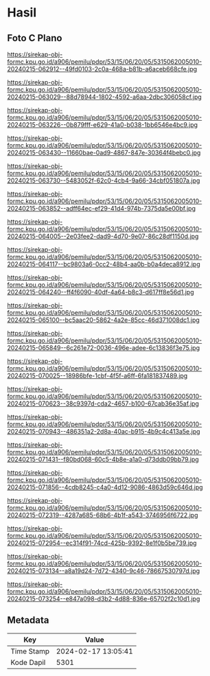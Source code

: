 # Hasil

## Foto C Plano

https://sirekap-obj-formc.kpu.go.id/a906/pemilu/pdpr/53/15/06/20/05/5315062005010-20240215-062912--49fd0103-2c0a-468a-b81b-a6aceb668cfe.jpg

https://sirekap-obj-formc.kpu.go.id/a906/pemilu/pdpr/53/15/06/20/05/5315062005010-20240215-063029--88d78944-1802-4592-a6aa-2dbc306058cf.jpg

https://sirekap-obj-formc.kpu.go.id/a906/pemilu/pdpr/53/15/06/20/05/5315062005010-20240215-063226--0b879fff-e629-41a0-b038-1bb6546e4bc9.jpg

https://sirekap-obj-formc.kpu.go.id/a906/pemilu/pdpr/53/15/06/20/05/5315062005010-20240215-063430--11660bae-0ad9-4867-847e-30364f4bebc0.jpg

https://sirekap-obj-formc.kpu.go.id/a906/pemilu/pdpr/53/15/06/20/05/5315062005010-20240215-063730--5483052f-62c0-4cb4-9a66-34cbf051807a.jpg

https://sirekap-obj-formc.kpu.go.id/a906/pemilu/pdpr/53/15/06/20/05/5315062005010-20240215-063852--adff64ec-ef29-41d4-974b-7375da5e00bf.jpg

https://sirekap-obj-formc.kpu.go.id/a906/pemilu/pdpr/53/15/06/20/05/5315062005010-20240215-064005--2e03fee2-dad9-4d70-9e07-86c28df1150d.jpg

https://sirekap-obj-formc.kpu.go.id/a906/pemilu/pdpr/53/15/06/20/05/5315062005010-20240215-064117--bc9803a6-0cc2-48b4-aa0b-b0a4deca8912.jpg

https://sirekap-obj-formc.kpu.go.id/a906/pemilu/pdpr/53/15/06/20/05/5315062005010-20240215-064240--ff4f6090-40df-4a64-b8c3-d617ff8e56d1.jpg

https://sirekap-obj-formc.kpu.go.id/a906/pemilu/pdpr/53/15/06/20/05/5315062005010-20240215-065100--bc5aac20-5862-4a2e-85cc-46d371008dc1.jpg

https://sirekap-obj-formc.kpu.go.id/a906/pemilu/pdpr/53/15/06/20/05/5315062005010-20240215-065849--6c261e72-0036-496e-adee-6c13836f3e75.jpg

https://sirekap-obj-formc.kpu.go.id/a906/pemilu/pdpr/53/15/06/20/05/5315062005010-20240215-070025--18986bfe-1cbf-4f5f-a6ff-6fa181837489.jpg

https://sirekap-obj-formc.kpu.go.id/a906/pemilu/pdpr/53/15/06/20/05/5315062005010-20240215-070623--38c9397d-cda2-4657-b100-67cab36e35af.jpg

https://sirekap-obj-formc.kpu.go.id/a906/pemilu/pdpr/53/15/06/20/05/5315062005010-20240215-070943--486351a2-2d8a-40ac-b915-4b9c4c413a5e.jpg

https://sirekap-obj-formc.kpu.go.id/a906/pemilu/pdpr/53/15/06/20/05/5315062005010-20240215-071431--f80bd068-60c5-4b8e-a1a0-d73ddb09bb79.jpg

https://sirekap-obj-formc.kpu.go.id/a906/pemilu/pdpr/53/15/06/20/05/5315062005010-20240215-071856--4cdb8245-c4a0-4d12-9086-4863d59c646d.jpg

https://sirekap-obj-formc.kpu.go.id/a906/pemilu/pdpr/53/15/06/20/05/5315062005010-20240215-072319--4287a685-68b6-4b1f-a543-3746956f6722.jpg

https://sirekap-obj-formc.kpu.go.id/a906/pemilu/pdpr/53/15/06/20/05/5315062005010-20240215-072954--ec314f91-74cd-425b-9392-8e1f0b5be739.jpg

https://sirekap-obj-formc.kpu.go.id/a906/pemilu/pdpr/53/15/06/20/05/5315062005010-20240215-073134--a8a19d24-7d72-4340-9c46-78667530797d.jpg

https://sirekap-obj-formc.kpu.go.id/a906/pemilu/pdpr/53/15/06/20/05/5315062005010-20240215-073254--e847a098-d3b2-4d88-836e-65702f2c10d1.jpg


## Metadata

| Key        | Value               |
| ---------- | ------------------- |
| Time Stamp | 2024-02-17 13:05:41 |
| Kode Dapil | 5301                |



